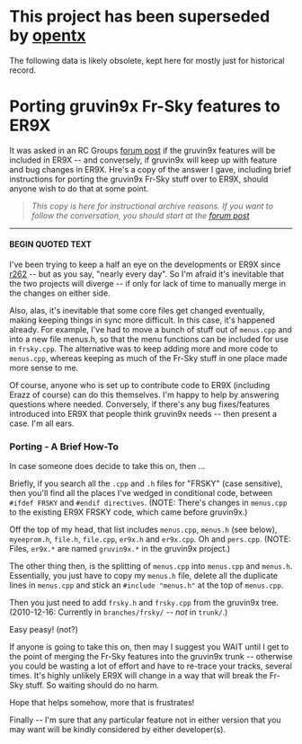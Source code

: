 # This project has been superseded by [opentx](http://opentx.googlecode.com/) #

The following data is likely obsolete, kept here for mostly just for historical record.

# Porting gruvin9x Fr-Sky features to ER9X #

It was asked in an RC Groups [forum post](http://www.rcgroups.com/forums/showthread.php?t=1266162&page=237&highlight=gruvin9x#post16819009) if the gruvin9x features will be included in ER9X -- and conversely, if gruvin9x will keep up with feature and bug changes in ER9X. Hre's a copy of the answer I gave, including brief instructions for porting the gruvin9x Fr-Sky stuff over to ER9X, should anyone wish to do that at some point.

> _This copy is here for instructional archive reasons. If you want to follow the conversation, you should start at the [forum post](http://www.rcgroups.com/forums/showthread.php?t=1266162&page=237&highlight=gruvin9x#post16819009)_


---

#### BEGIN QUOTED TEXT ####

I've been trying to keep a half an eye on the developments or ER9X since [r262](https://code.google.com/p/gruvin9x/source/detail?r=262) -- but as you say, "nearly every day". So I'm afraid it's inevitable that the two projects will diverge -- if only for lack of time to manually merge in the changes on either side.

Also, alas, it's inevitable that some core files get changed eventually, making keeping things in sync more difficult. In this case, it's happened already. For example, I've had to move a bunch of stuff out of `menus.cpp` and into a new file menus.h, so that the menu functions can be included for use in `frsky.cpp`. The alternative was to keep adding more and more code to `menus.cpp`, whereas keeping as much of the Fr-Sky stuff in one place made more sense to me.

Of course, anyone who is set up to contribute code to ER9X (including Erazz of course) can do this themselves. I'm happy to help by answering questions where needed. Conversely, if there's any bug fixes/features introduced into ER9X that people think gruvin9x needs -- then present a case. I'm all ears.

### Porting - A Brief How-To ###

In case someone does decide to take this on, then ...

Briefly, if you search all the `.cpp` and `.h` files for "FRSKY" (case sensitive), then you'll find all the places I've wedged in conditional code, between `#ifdef FRSKY` and `#endif directives`. (NOTE: There's changes in `menus.cpp` to the existing ER9X FRSKY code, which came before gruvin9x.)

Off the top of my head, that list includes `menus.cpp`, `menus.h` (see below), `myeeprom.h`, `file.h`, `file.cpp`, `er9x.h` and `er9x.cpp`. Oh and `pers.cpp`. (NOTE: Files, `er9x.*` are named `gruvin9x.*` in the gruvin9x project.)

The other thing then, is the splitting of `menus.cpp` into `menus.cpp` and `menus.h`. Essentially, you just have to copy my `menus.h` file, delete all the duplicate lines in `menus.cpp` and stick an `#include "menus.h"` at the top of `menus.cpp`.

Then you just need to add `frsky.h` and `frsky.cpp` from the gruvin9x tree. (2010-12-16: Currently in `branches/frsky/` -- _not_ in `trunk/`.)

Easy peasy! (not?)

If anyone is going to take this on, then may I suggest you WAIT until I get to the point of merging the Fr-Sky features into the gruvin9x trunk -- otherwise you could be wasting a lot of effort and have to re-trace your tracks, several times. It's highly unlikely ER9X will change in a way that will break the Fr-Sky stuff. So waiting should do no harm.

Hope that helps somehow, more that is frustrates!

Finally -- I'm sure that any particular feature not in either version that you may want will be kindly considered by either developer(s).